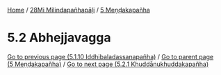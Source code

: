 
[Home](/) / [28Mi Milindapañhapāḷi](../../28Mi.md) / [5 Meṇḍakapañha](../5.md)

# 5.2 Abhejjavagga


[Go to previous page (5.1.10 Iddhibaladassanapañha)](5.1/5.1.10.md) / [Go to parent page (5 Meṇḍakapañha)](../5.md) / [Go to next page (5.2.1 Khuddānukhuddakapañha)](5.2/5.2.1.md)


